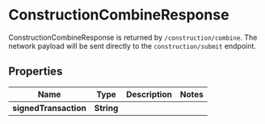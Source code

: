 

# ConstructionCombineResponse

ConstructionCombineResponse is returned by `/construction/combine`. The network payload will be sent directly to the `construction/submit` endpoint.
## Properties

Name | Type | Description | Notes
------------ | ------------- | ------------- | -------------
**signedTransaction** | **String** |  | 



